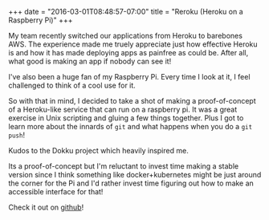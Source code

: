 +++
date = "2016-03-01T08:48:57-07:00"
title = "Reroku (Heroku on a Raspberry Pi)"
+++

My team recently switched our applications from Heroku to barebones AWS. The experience made me truely appreciate just how effective Heroku is and how it has made deploying apps as painfree as could be. After all, what good is making an app if nobody can see it!

I've also been a huge fan of my Raspberry Pi. Every time I look at it, I feel challenged to think of a cool use for it.

So with that in mind, I decided to take a shot of making a proof-of-concept of a Heroku-like service that can run on a raspberry pi. It was a great exercise in Unix scripting and gluing a few things together. Plus I got to learn more about the innards of `git` and what happens when you do a `git push`!

Kudos to the Dokku project which heavily inspired me.

Its a proof-of-concept but I'm reluctant to invest time making a stable version since I think something like docker+kubernetes might be just around the corner for the Pi and I'd rather invest time figuring out how to make an accessible interface for that!

Check it out on [github](https://github.com/oliw/reroku-poc)!
